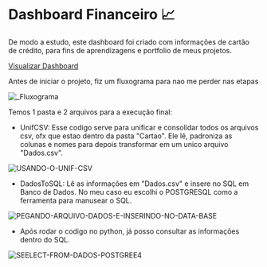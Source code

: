 # Dashboard Financeiro 📈

De modo a estudo, este dashboard foi criado com informações de cartão de crédito, para fins de aprendizagens e portfolio de meus projetos.

[Visualizar Dashboard](https://app.powerbi.com/view?r=eyJrIjoiNzRjYTEwNGEtM2U2MC00NDNjLThmMmItOTMwZjcyY2IxYTc0IiwidCI6Ijk3MDJhNGE5LTk3ZGEtNDAwMS1hZDQ0LTMyZjNlNzY2MmY3YyJ9)


Antes de iniciar o projeto, fiz um fluxograma para nao me perder nas etapas



![_Fluxograma](https://github.com/gukshenrique/Dashboard-Financeiro/assets/97614116/7656c430-d193-443f-9727-002c421f3a58)




Temos 1 pasta e 2 arquivos para a execução final:

- UnifCSV: Esse codigo serve para unificar e consolidar todos os arquivos csv, ofx que estao dentro da pasta "Cartao".
  Ele lê, padroniza as colunas e nomes para depois transformar em um unico arquivo "Dados.csv".


![USANDO-O-UNIF-CSV](https://github.com/gukshenrique/Dashboard-Financeiro/assets/97614116/19f045e8-fa24-4461-a0de-0e76dc3e259f)





- DadosToSQL: Lê as informações em "Dados.csv" e insere no SQL em Banco de Dados. No meu caso eu escolhi o POSTGRESQL como a ferramenta para manusear o SQL.

![PEGANDO-ARQUIVO-DADOS-E-INSERINDO-NO-DATA-BASE](https://github.com/gukshenrique/Dashboard-Financeiro/assets/97614116/0b090b6e-ca9c-429a-ae1a-2f90e6353b3e)






- Após rodar o codigo no python, já posso consultar as informações dentro do SQL.

![SEELECT-FROM-DADOS-POSTGREE4](https://github.com/gukshenrique/Dashboard-Financeiro/assets/97614116/314ec64b-8265-42c5-8f66-3abf23826590)





  



